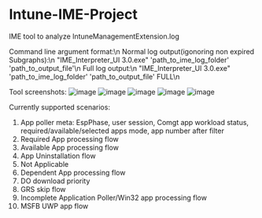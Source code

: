 # Intune-IME-Project
IME tool to analyze IntuneManagementExtension.log

Command line argument format:\n
Normal log output(igonoring non expired Subgraphs):\n
"IME_Interpreter_UI 3.0.exe" 'path_to_ime_log_folder' 'path_to_output_file'\n
Full log output:\n
"IME_Interpreter_UI 3.0.exe" 'path_to_ime_log_folder' 'path_to_output_file' FULL\n


Tool screenshots:
![image](https://user-images.githubusercontent.com/31831389/228565269-f2b08a4a-3e87-43ed-8d9b-d915995b86cd.png)
![image](https://user-images.githubusercontent.com/31831389/228565381-b60acd01-c6fd-4ef4-95a6-fc5f6407ed18.png)
![image](https://user-images.githubusercontent.com/31831389/228565459-05127184-1b62-4824-82db-7677ada66b8e.png)
![image](https://user-images.githubusercontent.com/31831389/228565541-d9ce516e-29e6-4b58-8393-7b26c8c57e91.png)
![image](https://user-images.githubusercontent.com/31831389/228565788-38ebfe67-b4ef-4736-b3cf-b9ddb4b0d5e8.png)





Currently supported scenarios:

1. App poller meta: EspPhase, user session, Comgt app workload status, required/available/selected apps mode, app number after filter
2. Required App processing flow
3. Available App processing flow
4. App Uninstallation flow
5. Not Applicable
6. Dependent App processing flow
7. DO download priority
8. GRS skip flow
9. Incomplete Application Poller/Win32 app processing flow
10. MSFB UWP app flow
